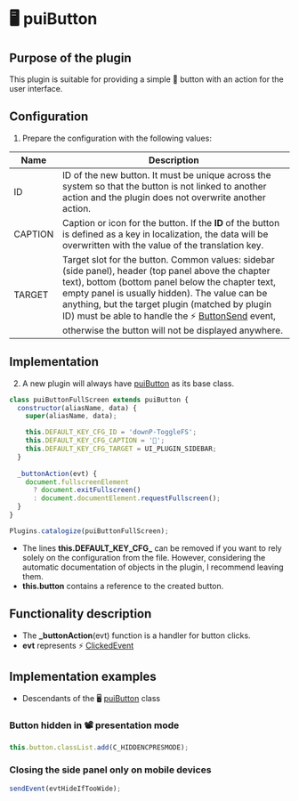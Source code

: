 # 🖥️ puiButton

## Purpose of the plugin

This plugin is suitable for providing a simple 🔘 button with an action for the user interface.

## Configuration

1. Prepare the configuration with the following values:

| Name | Description |
|---|---|
| ID | ID of the new button. It must be unique across the system so that the button is not linked to another action and the plugin does not overwrite another action. |
| CAPTION | Caption or icon for the button. If the **ID** of the button is defined as a key in localization, the data will be overwritten with the value of the translation key. |
| TARGET | Target slot for the button. Common values: sidebar (side panel), header (top panel above the chapter text), bottom (bottom panel below the chapter text, empty panel is usually hidden). The value can be anything, but the target plugin (matched by plugin ID) must be able to handle the ⚡ [ButtonSend][ButtonSend] event, otherwise the button will not be displayed anywhere. |

## Implementation

2. A new plugin will always have [puiButton][puiButton] as its base class.

```javascript
class puiButtonFullScreen extends puiButton {
  constructor(aliasName, data) {
    super(aliasName, data);

    this.DEFAULT_KEY_CFG_ID = 'downP-ToggleFS';
    this.DEFAULT_KEY_CFG_CAPTION = '🔲';
    this.DEFAULT_KEY_CFG_TARGET = UI_PLUGIN_SIDEBAR;
  }
  
  _buttonAction(evt) {
    document.fullscreenElement 
      ? document.exitFullscreen() 
      : document.documentElement.requestFullscreen();
  }
}

Plugins.catalogize(puiButtonFullScreen);
```

- The lines **this.DEFAULT_KEY_CFG_** can be removed if you want to rely solely on the configuration from the file. However, considering the automatic documentation of objects in the plugin, I recommend leaving them.
- **this.button** contains a reference to the created button.

## Functionality description

- The **_buttonAction**(evt) function is a handler for button clicks.
- **evt** represents ⚡ [ClickedEvent][ClickedEvent]

## Implementation examples

- Descendants of the 🖥️ [puiButton][puiButton] class

### Button hidden in 📽 presentation mode

```javascript
this.button.classList.add(C_HIDDENCPRESMODE);
```

### Closing the side panel only on mobile devices

```javascript
sendEvent(evtHideIfTooWide);
```

[ButtonSend]: :_evt:ButtonSend.md "ButtonSend"
[ClickedEvent]: :_evt:ClickedEvent.md "ClickedEvent"
[puiButton]: :_plg:puiButton.md "puiButton"
